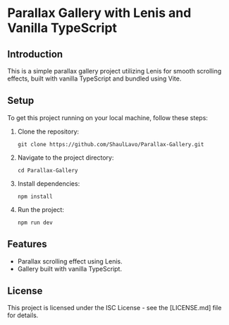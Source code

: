 # Parallax Gallery with Lenis and Vanilla TypeScript

## Introduction

This is a simple parallax gallery project utilizing Lenis for smooth scrolling effects, built with vanilla TypeScript and bundled using Vite.

## Setup

To get this project running on your local machine, follow these steps:

1. Clone the repository:

   ```
   git clone https://github.com/ShaulLavo/Parallax-Gallery.git
   ```

2. Navigate to the project directory:

   ```
   cd Parallax-Gallery
   ```

3. Install dependencies:

   ```
   npm install
   ```

4. Run the project:
   ```
   npm run dev
   ```

## Features

- Parallax scrolling effect using Lenis.
- Gallery built with vanilla TypeScript.

## License

This project is licensed under the ISC License - see the [LICENSE.md] file for details.
